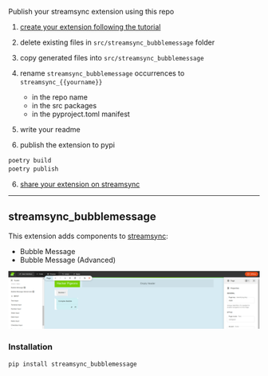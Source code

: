Publish your streamsync extension using this repo

1. [create your extension following the tutorial](https://www.streamsync.cloud/custom-components.html)
2. delete existing files in ``src/streamsync_bubblemessage`` folder
2. copy generated files into ``src/streamsync_bubblemessage``
3. rename ``streamsync_bubblemessage`` occurrences to ``streamsync_{{yourname}}``

    * in the repo name
    * in the src packages
    * in the pyproject.toml manifest

4. write your readme
5. publish the extension to pypi

```bash
poetry build
poetry publish
```

6. [share your extension on streamsync](https://github.com/streamsync-cloud/streamsync/discussions)
---

## streamsync_bubblemessage

This extension adds components to [streamsync](https://www.streamsync.cloud/):

* Bubble Message
* Bubble Message (Advanced)

![demo](https://github.com/FabienArcellier/streamsync_bubblemessage/raw/master/img.png)

### Installation

```bash
pip install streamsync_bubblemessage
```
